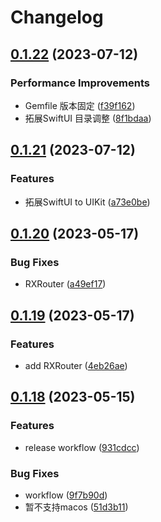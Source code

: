 # Changelog

## [0.1.22](https://github.com/yaochenfeng/RXKit/compare/v0.1.21...v0.1.22) (2023-07-12)


### Performance Improvements

* Gemfile 版本固定 ([f39f162](https://github.com/yaochenfeng/RXKit/commit/f39f162ec1e2216cec2be0fb87e2c0b8bdcb8222))
* 拓展SwiftUI 目录调整 ([8f1bdaa](https://github.com/yaochenfeng/RXKit/commit/8f1bdaacaad3e2c83918f7f70c82be918fda4fe0))

## [0.1.21](https://github.com/yaochenfeng/RXKit/compare/v0.1.20...v0.1.21) (2023-07-12)


### Features

* 拓展SwiftUI to UIKit ([a73e0be](https://github.com/yaochenfeng/RXKit/commit/a73e0be882c994d3ad453c434b188c257f2e1987))

## [0.1.20](https://github.com/yaochenfeng/RXKit/compare/v0.1.19...v0.1.20) (2023-05-17)


### Bug Fixes

* RXRouter ([a49ef17](https://github.com/yaochenfeng/RXKit/commit/a49ef17763dc612cc67e8e1d9ee554cfcfa26994))

## [0.1.19](https://github.com/yaochenfeng/RXKit/compare/v0.1.18...v0.1.19) (2023-05-17)


### Features

* add RXRouter ([4eb26ae](https://github.com/yaochenfeng/RXKit/commit/4eb26aeb85d2e0a263922a36cbf41e5461e48529))

## [0.1.18](https://github.com/yaochenfeng/RXKit/compare/v0.1.17...v0.1.18) (2023-05-15)


### Features

* release workflow ([931cdcc](https://github.com/yaochenfeng/RXKit/commit/931cdccd8ad19cdeb46835f1881d39ef7aafc925))


### Bug Fixes

* workflow ([9f7b90d](https://github.com/yaochenfeng/RXKit/commit/9f7b90d9a2ebdca31f0ecf9b6f648de2826acab8))
* 暂不支持macos ([51d3b11](https://github.com/yaochenfeng/RXKit/commit/51d3b11824fbac51a3c69786ace4b9ee92d45fed))
